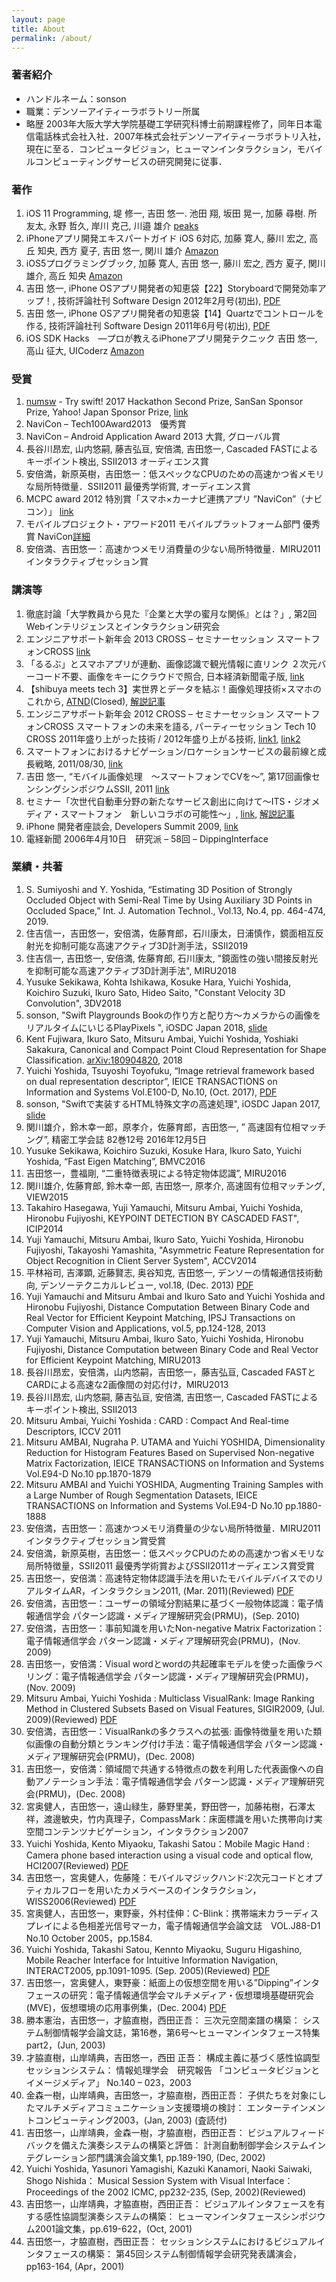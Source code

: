```yaml
---
layout: page
title: About
permalink: /about/
---
```


### 著者紹介
* ハンドルネーム：sonson
* 職業：デンソーアイティーラボラトリー所属
* 略歴
2003年大阪大学大学院基礎工学研究科博士前期課程修了，同年日本電信電話株式会社入社．2007年株式会社デンソーアイティーラボラトリ入社，現在に至る．コンピュータビジョン，ヒューマンインタラクション，モバイルコンピューティングサービスの研究開発に従事．

### 著作
1. iOS 11 Programming, 堤 修一, 吉田 悠一. 池田 翔, 坂田 晃一, 加藤 尋樹. 所 友太, 永野 哲久, 岸川 克己, 川邉 雄介 [peaks](http://peaks.cc/sonson_twit/iOS11/)
1. iPhoneアプリ開発エキスパートガイド iOS 6対応, 加藤 寛人, 藤川 宏之, 高丘 知央, 西方 夏子, 吉田 悠一, 関川 雄介 [Amazon](http://www.amazon.co.jp/exec/obidos/ASIN/4844333852/sonsonpicture-22/ref=nosim/)
2. iOS5プログラミングブック, 加藤 寛人, 吉田 悠一, 藤川 宏之, 西方 夏子, 関川 雄介, 高丘 知央 [Amazon](http://www.amazon.co.jp/exec/obidos/ASIN/4844332228/sonsonpicture-22/ref=nosim/)
3. 吉田 悠一, iPhone OSアプリ開発者の知恵袋【22】Storyboardで開発効率アップ！, 技術評論社刊 Software Design 2012年2月号(初出), [PDF](http://sonson.jp/downloads/sd201202.pdf)
4. 吉田 悠一, iPhone OSアプリ開発者の知恵袋【14】Quartzでコントロールを作る, 技術評論社刊 Software Design 2011年6月号(初出), [PDF](http://sonson.jp/downloads/sd201206.pdf)
5. iOS SDK Hacks　―プロが教えるiPhoneアプリ開発テクニック 吉田 悠一, 高山 征大, UICoderz [Amazon](http://www.amazon.co.jp/exec/obidos/ASIN/4873114721/sonsonpicture-22/ref=nosim/)

### 受賞
1. [numsw](https://github.com/sonsongithub/numsw) - Try swift! 2017 Hackathon Second Prize, SanSan Sponsor Prize, Yahoo! Japan Sponsor Prize, [link](https://tryswift.devpost.com/submissions)
1. NaviCon – Tech100Award2013　優秀賞
2. NaviCon – Android Application Award 2013 大賞, グローバル賞
3. 長谷川昂宏, 山内悠嗣, 藤吉弘亘, 安倍満, 吉田悠一, Cascaded FASTによるキーポイント検出, SSII2013 オーディエンス賞
4. 安倍満，新原英樹，吉田悠一：低スペックなCPUのための高速かつ省メモリな局所特徴量．SSII2011 最優秀学術賞, オーディエンス賞
5. MCPC award 2012 特別賞「スマホ×カーナビ連携アプリ ”NaviCon”（ナビコン）」 [link](http://www.mcpc-jp.org/award2012/index.html)
6. モバイルプロジェクト・アワード2011 モバイルプラットフォーム部門 優秀賞 NaviCon[詳細](http://www.mcf.to/mpa/2011/winner/index.htm)
7. 安倍満、吉田悠一：高速かつメモリ消費量の少ない局所特徴量．MIRU2011 インタラクティブセッション賞

### 講演等
1. 徹底討論「大学教員から見た『企業と大学の蜜月な関係』とは？」, 第2回Webインテリジェンスとインタラクション研究会
1. エンジニアサポート新年会 2013 CROSS – セミナーセッション スマートフォンCROSS [link](http://response.jp/article/2013/01/25/189662.html)
2. 「るるぶ」とスマホアプリが連動、画像認識で観光情報に直リンク ２次元バーコード不要、画像をキーにクラウドで照合, 日本経済新聞電子版, [link](http://www.nikkei.com/article/DGXNZO43531600Z00C12A7000000/)
3. 【shibuya meets tech 3】実世界とデータを結ぶ！画像処理技術×スマホのこれから, [ATND](http://atnd.org/events/29219)(Closed), [解説記事](http://gihyo.jp/news/report/01/shibuya_mt/0003)
4. エンジニアサポート新年会 2012 CROSS – セミナーセッション スマートフォンCROSS スマートフォンの未来を語る, パーティーセッション Tech 10 CROSS 2011年盛り上がった技術 / 2012年盛り上がる技術, [link1](http://www.rbbtoday.com/article/2012/01/27/85636.html), [link2](http://ascii.jp/elem/000/000/665/665293/)
5. スマートフォンにおけるナビゲーション/ロケーションサービスの最前線と成長戦略, 2011/08/30, [link](http://response.jp/article/2011/08/09/160740.html)
6. 吉田 悠一, “モバイル画像処理　～スマートフォンでCVを～”, 第17回画像センシングシンポジウムSSII, 2011 [link](http://www.ssii.jp/11/special_program_tutorial.html)
7. セミナー「次世代自動車分野の新たなサービス創出に向けて～ITS・ジオメディア・スマートフォン　新しいコラボの可能性～」, [link](https://gifu-itmonodukuri.jp/modules/eguide/event.php?eid=52), [解説記事](http://response.jp/article/2011/02/14/151803.html)
8. iPhone 開発者座談会, Developers Summit 2009, [link](http://codezine.jp/devsumi/2009/timetable/detail#719)
9. 電経新聞 2006年4月10日　研究派 – 58回 – DippingInterface

### 業績・共著
1. S. Sumiyoshi and Y. Yoshida, “Estimating 3D Position of Strongly Occluded Object with Semi-Real Time by Using Auxiliary 3D Points in Occluded Space,” Int. J. Automation Technol., Vol.13, No.4, pp. 464-474, 2019.
1. 住吉信一，吉田悠一，安倍満，佐藤育郎，石川康太，日浦慎作，鏡面相互反射光を抑制可能な高速アクティブ3D計測手法，SSII2019
1. 住吉信一, 吉田悠一, 安倍満, 佐藤育郎, 石川康太, "鏡面性の強い間接反射光を抑制可能な高速アクティブ3D計測手法", MIRU2018
1. Yusuke Sekikawa, Kohta Ishikawa, Kosuke Hara, Yuichi Yoshida, Koichiro Suzuki, Ikuro Sato, Hideo Saito, "Constant Velocity 3D Convolution", 3DV2018
1. sonson, "Swift Playgrounds Bookの作り方と配り方〜カメラからの画像をリアルタイムにいじるPlayPixels ", iOSDC Japan 2018, [slide](https://speakerdeck.com/sonsongithub/how-to-make-and-publish-a-swift-playground-book-for-ipad)
1. Kent Fujiwara, Ikuro Sato, Mitsuru Ambai, Yuichi Yoshida, Yoshiaki Sakakura, Canonical and Compact Point Cloud Representation for Shape Classification. [arXiv:180904820](https://arxiv.org/abs/1809.04820), 2018
1. Yuichi Yoshida, Tsuyoshi Toyofuku, “Image retrieval framework based on dual representation descriptor”, IEICE TRANSACTIONS on Information and Systems Vol.E100-D, No.10, (Oct. 2017), [PDF](https://www.jstage.jst.go.jp/article/transinf/E100.D/10/E100.D_2017EDP7050/_article/-char/ja)
1. sonson, "Swiftで実装するHTML特殊文字の高速処理", iOSDC Japan 2017, [slide](https://speakerdeck.com/sonsongithub/swiftdeshi-zhuang-suruhtmlte-shu-wen-zi-falsegao-su-chu-li)
1. 関川雄介，鈴木幸一郎，原孝介，佐藤育郎，吉田悠一, ” 高速固有位相マッチング”, 精密工学会誌 82巻12号 2016年12月5日
1. Yusuke Sekikawa, Koichiro Suzuki, Kosuke Hara, Ikuro Sato, Yuichi Yoshida, “Fast Eigen Matching”, BMVC2016
1. 吉田悠一，豊福剛, “二重特徴表現による特定物体認識”, MIRU2016
1. 関川雄介, 佐藤育郎, 鈴木幸一郎, 吉田悠一, 原孝介, 高速固有位相マッチング, VIEW2015
1. Takahiro Hasegawa, Yuji Yamauchi, Mitsuru Ambai, Yuichi Yoshida, Hironobu Fujiyoshi, 
KEYPOINT DETECTION BY CASCADED FAST", ICIP2014
1. Yuji Yamauchi, Mitsuru Ambai, Ikuro Sato, Yuichi Yoshida, Hironobu Fujiyoshi, Takayoshi Yamashita, "Asymmetric Feature Representation for Object Recognition in Client Server System", ACCV2014
1. 平林裕司, 吉澤顕, 近藤賢志, 奥谷知克, 吉田悠一, デンソーの情報通信技術動向, デンソーテクニカルレビュー, vol.18, (Dec. 2013) [PDF](https://www.denso.co.jp/ja/aboutdenso/technology/dtr/v18/files/20.pdf)
2. Yuji Yamauchi and Mitsuru Ambai and Ikuro Sato and Yuichi Yoshida and Hironobu Fujiyoshi, Distance Computation Between Binary Code and Real Vector for Efficient Keypoint Matching, IPSJ Transactions on Computer Vision and Applications, vol.5, pp.124-128, 2013
3. Yuji Yamauchi, Mitsuru Ambai, Ikuro Sato, Yuichi Yoshida, Hironobu Fujiyoshi, Distance Computation between Binary Code and Real Vector for Efficient Keypoint Matching, MIRU2013
4. 長谷川昂宏，安倍満，山内悠嗣，吉田悠一，藤吉弘亘, Cascaded FASTとCARDによる高速な2画像間の対応付け，MIRU2013
5. 長谷川昂宏, 山内悠嗣, 藤吉弘亘, 安倍満, 吉田悠一, Cascaded FASTによるキーポイント検出, SSII2013
6. Mitsuru Ambai, Yuichi Yoshida : CARD : Compact And Real-time Descriptors, ICCV 2011
7. Mitsuru AMBAI, Nugraha P. UTAMA and Yuichi YOSHIDA, Dimensionality Reduction for Histogram Features Based on Supervised Non-negative Matrix Factorization, IEICE TRANSACTIONS on Information and Systems Vol.E94-D No.10 pp.1870-1879
8. Mitsuru AMBAI and Yuichi YOSHIDA, Augmenting Training Samples with a Large Number of Rough Segmentation Datasets, IEICE TRANSACTIONS on Information and Systems Vol.E94-D No.10 pp.1880-1888
9. 安倍満，吉田悠一：高速かつメモリ消費量の少ない局所特徴量．MIRU2011 インタラクティブセッション賞受賞
10. 安倍満，新原英樹，吉田悠一：低スペックCPUのための高速かつ省メモリな局所特徴量，SSII2011 最優秀学術賞およびSSII2011オーディエンス賞受賞
11. 吉田悠一，安倍満：高速特定物体認識手法を用いたモバイルデバイスでのリアルタイムAR，インタラクション2011, (Mar. 2011)(Reviewed) [PDF](http://sonson.jp/downloads/interaction2011.pdf)
12. 安倍満，吉田悠一：ユーザーの領域分割結果に基づく一般物体認識：電子情報通信学会 パターン認識・メディア理解研究会(PRMU)，(Sep. 2010)
13. 安倍満，吉田悠一：事前知識を用いたNon-negative Matrix Factorization：電子情報通信学会 パターン認識・メディア理解研究会(PRMU)，(Nov. 2009)
14. 吉田悠一，安倍満：Visual wordとwordの共起確率モデルを使った画像ラベリング：電子情報通信学会 パターン認識・メディア理解研究会(PRMU)，(Nov. 2009)
15. Mitsuru Ambai, Yuichi Yoshida : Multiclass VisualRank: Image Ranking Method in Clustered Subsets Based on Visual Features, SIGIR2009, (Jul. 2009)(Reviewed) [PDF](http://sonson.jp/archive/sigir2009.pdf)
16. 安倍満，吉田悠一：VisualRankの多クラスへの拡張: 画像特徴量を用いた類似画像の自動分類とランキング付け手法：電子情報通信学会 パターン認識・メディア理解研究会(PRMU)，(Dec. 2008)
17. 吉田悠一，安倍満：領域間で共通する特徴点の数を利用した代表画像への自動アノテーション手法：電子情報通信学会 パターン認識・メディア理解研究会(PRMU)，(Dec. 2008)
18. 宮奥健人，吉田悠一，遠山緑生，藤野里美，野田啓一，加藤祐樹，石澤太祥，渡邊敏央，竹内真理子，CompassMark：床面標識を用いた携帯向け実空間コンテンツナビゲーション，インタラクション2007
19. Yuichi Yoshida, Kento Miyaoku, Takashi Satou：Mobile Magic Hand : Camera phone based interaction using a visual code and optical flow, HCI2007(Reviewed) [PDF](http://sonson.jp/downloads/hci2007.pdf)
20. 吉田悠一，宮奥健人，佐藤隆：モバイルマジックハンド:2次元コードとオプティカルフローを用いたカメラベースのインタラクション，WISS2006(Reviewed) [PDF](http://sonson.jp/downloads/wiss2006.pdf)
21. 宮奥健人，吉田悠一，東野豪，外村佳伸：C-Blink：携帯端末カラーディスプレイによる色相差光信号マーカ，電子情報通信学会論文誌　VOL.J88-D1 No.10 October 2005，pp.1584.
22. Yuichi Yoshida, Takashi Satou, Kennto Miyaoku, Suguru Higashino, Mobile Reacher Interface for Intuitive Information Navigation, INTERACT2005, pp.1091-1095. (Sep. 2005)(Reviewed) [PDF](http://sonson.jp/downloads/interact2005.pdf)
23. 吉田悠一，宮奥健人，東野豪：紙面上の仮想空間を用いる”Dipping”インタフェースの研究：電子情報通信学会マルチメディア・仮想環境基礎研究会(MVE)，仮想環境の応用事例集，(Dec. 2004) [PDF](http://sonson.jp/downloads/MVE200412.pdf)
24. 勝本憲治，吉田悠一，才脇直樹，西田正吾： 三次元空間楽譜の構築： システム制御情報学会論文誌，第16巻，第6号〜ヒューマンインタフェース特集part2，(Jun, 2003)
25. 才脇直樹，山岸靖典，吉田悠一，西田 正吾： 構成主義に基づく感性協調型セッションシステム： 情報処理学会　研究報告 「コンピュータビジョンとイメージメディア」 No.140 – 023，2003
26. 金森一樹，山岸靖典，吉田悠一，才脇直樹，西田正吾： 子供たちを対象にしたマルチメディアコミュニケーション支援環境の検討： エンターテインメントコンピューティング2003，(Jan, 2003) (査読付)
27. 吉田悠一，山岸靖典，金森一樹，才脇直樹，西田正吾： ビジュアルフィードバックを備えた演奏システムの構築と評価： 計測自動制御学会システムインテグレーション部門講演会論文集1, pp.189-190, (Dec, 2002)
28. Yuichi Yoshida, Yasunori Yamagishi, Kazuki Kanamori, Naoki Saiwaki, Shogo Nishida： Musical Session System with Visual Interface： Proceedings of the 2002 ICMC, pp232-235, (Sep, 2002)(Reviewed)
29. 吉田悠一，山岸靖典，才脇直樹，西田正吾： ビジュアルインタフェースを有する感性協調型演奏システムの構築： ヒューマンインタフェースシンポジウム2001論文集，pp.619-622，(Oct, 2001)
30. 吉田悠一，才脇直樹，西田正吾： セッションシステムにおけるビジュアルインタフェースの構築： 第45回システム制御情報学会研究発表講演会，pp163-164, (Apr，2001)
